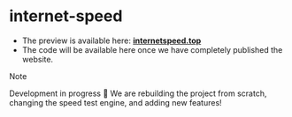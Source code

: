 # internet-speed
- The preview is available here: **[internetspeed.top](https://internetspeed.top/)**
- The code will be available here once we have completely published the website.
> [!NOTE]
> Development in progress 🚀
> We are rebuilding the project from scratch, changing the speed test engine, and adding new features!
